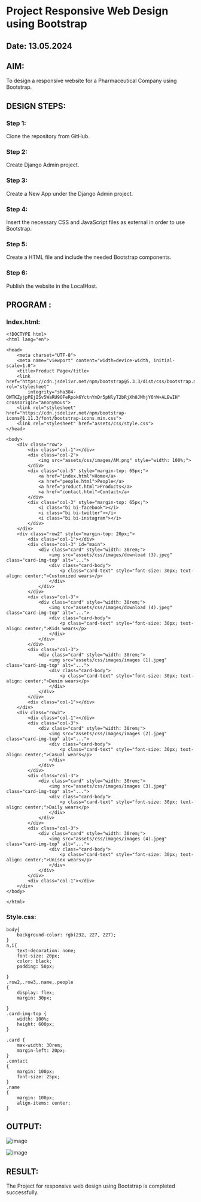 # Project Responsive Web Design using Bootstrap
## Date: 13.05.2024

## AIM:
To design a responsive website for a Pharmaceutical Company using Bootstrap.


## DESIGN STEPS:

### Step 1:
Clone the repository from GitHub.

### Step 2:
Create Django Admin project.

### Step 3:
Create a New App under the Django Admin project.

### Step 4:
Insert the necessary CSS and JavaScript files as external in order to use Bootstrap.

### Step 5:
Create a HTML file and include the needed Bootstrap components.

### Step 6:
Publish the website in the LocalHost.

## PROGRAM :
### Index.html:
```
<!DOCTYPE html>
<html lang="en">

<head>
    <meta charset="UTF-8">
    <meta name="viewport" content="width=device-width, initial-scale=1.0">
    <title>Product Page</title>
    <link href="https://cdn.jsdelivr.net/npm/bootstrap@5.3.3/dist/css/bootstrap.min.css" rel="stylesheet"
        integrity="sha384-QWTKZyjpPEjISv5WaRU9OFeRpok6YctnYmDr5pNlyT2bRjXh0JMhjY6hW+ALEwIH" crossorigin="anonymous">
    <link rel="stylesheet" href="https://cdn.jsdelivr.net/npm/bootstrap-icons@1.11.3/font/bootstrap-icons.min.css">
    <link rel="stylesheet" href="assets/css/style.css">
</head>

<body>
    <div class="row">
        <div class="col-1"></div>
        <div class="col-2">
            <img src="assets/css/images/AM.png" style="width: 100%;">
        </div>
        <div class="col-5" style="margin-top: 65px;">
            <a href="index.html">Home</a>
            <a href="people.html">People</a>
            <a href="product.html">Products</a>
            <a href="contact.html">Contact</a>
        </div>
        <div class="col-3" style="margin-top: 65px;">
            <i class="bi bi-facebook"></i>
            <i class="bi bi-twitter"></i>
            <i class="bi bi-instagram"></i>
        </div>
    </div>
    <div class="row2" style="margin-top: 20px;">
        <div class="col-1"></div>
        <div class="col-3" id="main">
            <div class="card" style="width: 30rem;">
                <img src="assets/css/images/download (3).jpeg" class="card-img-top" alt="...">
                <div class="card-body">
                    <p class="card-text" style="font-size: 30px; text-align: center;">Customized wears</p>
                </div>
            </div>
        </div>
        <div class="col-3">
            <div class="card" style="width: 30rem;">
                <img src="assets/css/images/download (4).jpeg" class="card-img-top" alt="...">
                <div class="card-body">
                    <p class="card-text" style="font-size: 30px; text-align: center;">Kids wears</p>
                </div>
            </div>
        </div>
        <div class="col-3">
            <div class="card" style="width: 30rem;">
                <img src="assets/css/images/images (1).jpeg" class="card-img-top" alt="...">
                <div class="card-body">
                    <p class="card-text" style="font-size: 30px; text-align: center;">Denim wears</p>
                </div>
            </div>
        </div>
        <div class="col-1"></div>
    </div>
    <div class="row3">
        <div class="col-1"></div>
        <div class="col-3">
            <div class="card" style="width: 30rem;">
                <img src="assets/css/images/images (2).jpeg" class="card-img-top" alt="...">
                <div class="card-body">
                    <p class="card-text" style="font-size: 30px; text-align: center;">Casual wears</p>
                </div>
            </div>
        </div>
        <div class="col-3">
            <div class="card" style="width: 30rem;">
                <img src="assets/css/images/images (3).jpeg" class="card-img-top" alt="...">
                <div class="card-body">
                    <p class="card-text" style="font-size: 30px; text-align: center;">Daily wears</p>
                </div>
            </div>
        </div>
        <div class="col-3">
            <div class="card" style="width: 30rem;">
                <img src="assets/css/images/images (4).jpeg" class="card-img-top" alt="...">
                <div class="card-body">
                    <p class="card-text" style="font-size: 30px; text-align: center;">Unisex wears</p>
                </div>
            </div>
        </div>
        <div class="col-1"></div>
    </div>
</body>

</html>
```

### Style.css:
```
body{
    background-color: rgb(232, 227, 227);
}
a,i{
    text-decoration: none;
    font-size: 20px;
    color: black;
    padding: 50px;

}
.row2,.row3,.name,.people
{
    display: flex;
    margin: 30px;

}
.card-img-top {
    width: 100%;
    height: 600px; 
}

.card {
    max-width: 30rem;
    margin-left: 20px;
}
.contact
{
    margin: 100px;
    font-size: 25px;
}
.name
{
    margin: 100px;
    align-items: center;
}
```

## OUTPUT:
![image](https://github.com/Aishwarya-TM/Web-Ex-10/assets/127846109/137ac505-be9a-4621-aab9-a91777b3a47d)

![image](https://github.com/Aishwarya-TM/Web-Ex-10/assets/127846109/d44062a9-084e-4b07-ba60-c6666b6c8d61)

## RESULT:
The Project for responsive web design using Bootstrap is completed successfully.
